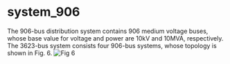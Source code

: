 # system_906
The 906-bus distribution system contains 906 medium voltage buses, whose base value for voltage and power are 10kV and 10MVA, respectively.
The 3623-bus system consists four 906-bus systems, whose topology is shown in Fig. 6.
![Fig 6](https://user-images.githubusercontent.com/95728981/175880957-ce0545c9-b360-4bfc-a450-0e3b4eac5646.png)
